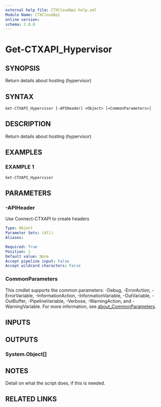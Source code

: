 ```yaml
---
external help file: CTXCloudApi-help.xml
Module Name: CTXCloudApi
online version:
schema: 2.0.0
---
```


# Get-CTXAPI_Hypervisor

## SYNOPSIS
Return details about hosting (hypervisor)

## SYNTAX

```
Get-CTXAPI_Hypervisor [-APIHeader] <Object> [<CommonParameters>]
```

## DESCRIPTION
Return details about hosting (hypervisor)

## EXAMPLES

### EXAMPLE 1
```
Get-CTXAPI_Hypervisor
```

## PARAMETERS

### -APIHeader
Use Connect-CTXAPI to create headers

```yaml
Type: Object
Parameter Sets: (All)
Aliases:

Required: True
Position: 1
Default value: None
Accept pipeline input: False
Accept wildcard characters: False
```

### CommonParameters
This cmdlet supports the common parameters: -Debug, -ErrorAction, -ErrorVariable, -InformationAction, -InformationVariable, -OutVariable, -OutBuffer, -PipelineVariable, -Verbose, -WarningAction, and -WarningVariable. For more information, see [about_CommonParameters](http://go.microsoft.com/fwlink/?LinkID=113216).

## INPUTS

## OUTPUTS

### System.Object[]
## NOTES
Detail on what the script does, if this is needed.

## RELATED LINKS
